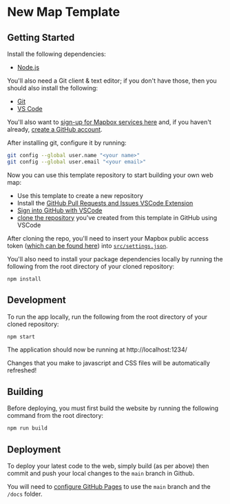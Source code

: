 # New Map Template

## Getting Started
Install the following dependencies:
- [Node.js](https://nodejs.org/)

You'll also need a Git client & text editor; if you don't have those, then you should also install the following:
- [Git](https://git-scm.com/downloads)
- [VS Code](https://code.visualstudio.com/)

You'll also want to [sign-up for Mapbox services here](https://www.mapbox.com/signup/) and, if you haven't already, [create a GitHub account](https://github.com).

After installing git, configure it by running:
```sh
git config --global user.name "<your name>"
git config --global user.email "<your email>"
```

Now you can use this template repository to start building your own web map:
- Use this template to create a new repository
- Install the [GitHub Pull Requests and Issues VSCode Extension](https://marketplace.visualstudio.com/items?itemName=GitHub.vscode-pull-request-github)
- [Sign into GitHub with VSCode](https://code.visualstudio.com/docs/sourcecontrol/github#_getting-started-with-github-pull-requests-and-issues)
- [clone the repository](https://code.visualstudio.com/docs/sourcecontrol/github#_cloning-a-repository) you've created from this template in GitHub using VSCode

After cloning the repo, you'll need to insert your Mapbox public access token ([which can be found here](https://www.mapbox.com/account/)) into [`src/settings.json`](https://github.com/robgaston/new_map/blob/main/src/settings.json#L3).

You'll also need to install your package dependencies locally by running the following from the root directory of your cloned repository:
```
npm install
```

## Development
To run the app locally, run the following from the root directory of your cloned repository:
```
npm start
```

The application should now be running at http://localhost:1234/

Changes that you make to javascript and CSS files will be automatically refreshed!

## Building
Before deploying, you must first build the website by running the following command from the root directory: 
```
npm run build
```

## Deployment
To deploy your latest code to the web, simply build (as per above) then commit and push your local changes to the `main` branch in Github.

You will need to [configure GitHub Pages](https://docs.github.com/en/pages/getting-started-with-github-pages/configuring-a-publishing-source-for-your-github-pages-site) to use the `main` branch and the `/docs` folder.
